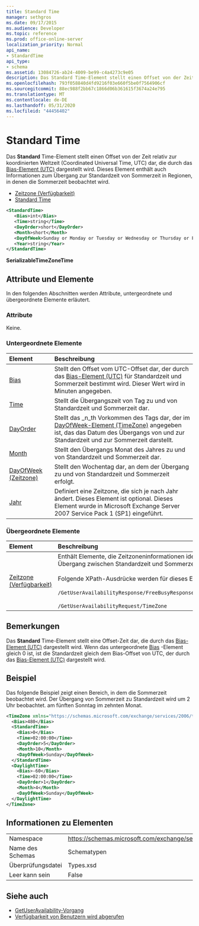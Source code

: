 ```yaml
---
title: Standard Time
manager: sethgros
ms.date: 09/17/2015
ms.audience: Developer
ms.topic: reference
ms.prod: office-online-server
localization_priority: Normal
api_name:
- StandardTime
api_type:
- schema
ms.assetid: 13084726-ab24-4009-be99-c4a4273c9e05
description: Das Standard Time-Element stellt einen Offset von der Zeit relativ zur koordinierten Weltzeit (Coordinated Universal Time, UTC) dar, die durch das Bias-Element (UTC) dargestellt wird. Dieses Element enthält auch Informationen zum Übergang zur Standardzeit von Sommerzeit in Regionen, in denen die Sommerzeit beobachtet wird.
ms.openlocfilehash: 793f058840d4fd9216f03e660f5be0f7564906cf
ms.sourcegitcommit: 88ec988f2bb67c1866d06b361615f3674a24e795
ms.translationtype: MT
ms.contentlocale: de-DE
ms.lasthandoff: 05/31/2020
ms.locfileid: "44456402"
---
```

# <a name="standardtime"></a>Standard Time

Das **Standard** Time-Element stellt einen Offset von der Zeit relativ zur koordinierten Weltzeit (Coordinated Universal Time, UTC) dar, die durch das [Bias-Element (UTC)](bias-utc.md) dargestellt wird. Dieses Element enthält auch Informationen zum Übergang zur Standardzeit von Sommerzeit in Regionen, in denen die Sommerzeit beobachtet wird. 
  
- [Zeitzone (Verfügbarkeit)](timezone-availability.md)
- [Standard Time](standardtime.md)
  
```xml
<StandardTime>
   <Bias>int</Bias>
   <Time>string</Time>
   <DayOrder>short</DayOrder>
   <Month>short</Month>
   <DayOfWeek>Sunday or Monday or Tuesday or Wednesday or Thursday or Friday or Saturday</DayOfWeek>
   <Year>string</Year>
</StandardTime>
```

 **SerializableTimeZoneTime**
## <a name="attributes-and-elements"></a>Attribute und Elemente

In den folgenden Abschnitten werden Attribute, untergeordnete und übergeordnete Elemente erläutert.
  
### <a name="attributes"></a>Attribute

Keine.
  
### <a name="child-elements"></a>Untergeordnete Elemente

|**Element**|**Beschreibung**|
|:-----|:-----|
|[Bias](bias.md) <br/> |Stellt den Offset vom UTC-Offset dar, der durch das [Bias-Element (UTC)](bias-utc.md) für Standardzeit und Sommerzeit bestimmt wird. Dieser Wert wird in Minuten angegeben.  <br/> |
|[Time](time.md) <br/> |Stellt die Übergangszeit von Tag zu und von Standardzeit und Sommerzeit dar.  <br/> |
|[DayOrder](dayorder.md) <br/> |Stellt das _n_th Vorkommen des Tags dar, der im [DayOfWeek-Element (TimeZone)](dayofweek-timezone.md) angegeben ist, das das Datum des Übergangs von und zur Standardzeit und zur Sommerzeit darstellt.  <br/> |
|[Month](month.md) <br/> |Stellt den Übergangs Monat des Jahres zu und von Standardzeit und Sommerzeit dar.  <br/> |
|[DayOfWeek (Zeitzone)](dayofweek-timezone.md) <br/> |Stellt den Wochentag dar, an dem der Übergang zu und von Standardzeit und Sommerzeit erfolgt.  <br/> |
|[Jahr](year.md) <br/> |Definiert eine Zeitzone, die sich je nach Jahr ändert. Dieses Element ist optional. Dieses Element wurde in Microsoft Exchange Server 2007 Service Pack 1 (SP1) eingeführt.  <br/> |
   
### <a name="parent-elements"></a>Übergeordnete Elemente

|**Element**|**Beschreibung**|
|:-----|:-----|
|[Zeitzone (Verfügbarkeit)](timezone-availability.md) <br/> | Enthält Elemente, die Zeitzoneninformationen identifizieren. Dieses Element enthält auch Informationen zum Übergang zwischen Standardzeit und Sommerzeit. <br/><br/>Folgende XPath-Ausdrücke werden für dieses Element verwendet: <br/> <br/>  `/GetUserAvailabilityResponse/FreeBusyResponseArray/FreeBusyResponse/FreeBusyView/WorkingHours/TimeZone` <br/> <br/> `/GetUserAvailabilityRequest/TimeZone` <br/> |
   
## <a name="remarks"></a>Bemerkungen

Das **Standard** Time-Element stellt eine Offset-Zeit dar, die durch das [Bias-Element (UTC)](bias-utc.md) dargestellt wird. Wenn das untergeordnete [Bias](bias.md) -Element gleich 0 ist, ist die Standardzeit gleich dem Bias-Offset von UTC, der durch das [Bias-Element (UTC)](bias-utc.md) dargestellt wird. 
  
## <a name="example"></a>Beispiel

Das folgende Beispiel zeigt einen Bereich, in dem die Sommerzeit beobachtet wird. Der Übergang von Sommerzeit zu Standardzeit wird um 2 Uhr beobachtet. am fünften Sonntag im zehnten Monat.
  
```xml
<TimeZone xmlns="https://schemas.microsoft.com/exchange/services/2006/types">
  <Bias>480</Bias>
  <StandardTime>
    <Bias>0</Bias>
    <Time>02:00:00</Time>
    <DayOrder>5</DayOrder>
    <Month>10</Month>
    <DayOfWeek>Sunday</DayOfWeek>
  </StandardTime>
  <DaylightTime>
    <Bias>-60</Bias>
    <Time>02:00:00</Time>
    <DayOrder>1</DayOrder>
    <Month>4</Month>
    <DayOfWeek>Sunday</DayOfWeek>
  </DaylightTime>
</TimeZone>
```

## <a name="element-information"></a>Informationen zu Elementen

|||
|:-----|:-----|
|Namespace  <br/> |https://schemas.microsoft.com/exchange/services/2006/types  <br/> |
|Name des Schemas  <br/> |Schematypen  <br/> |
|Überprüfungsdatei  <br/> |Types.xsd  <br/> |
|Leer kann sein  <br/> |False  <br/> |
   
## <a name="see-also"></a>Siehe auch

- [GetUserAvailability-Vorgang](getuseravailability-operation.md)
- [Verfügbarkeit von Benutzern wird abgerufen](https://msdn.microsoft.com/library/d4133fcb-9b0f-4e6b-aadf-a389da83516a%28Office.15%29.aspx)

